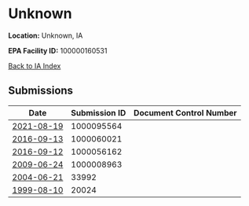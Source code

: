 # Unknown

**Location:** Unknown, IA

**EPA Facility ID:** 100000160531

[Back to IA Index](../../index.md)

## Submissions

| Date | Submission ID | Document Control Number |
|------|--------------|-------------------------|
| [2021-08-19](submissions/1000095564.md) | 1000095564 |  |
| [2016-09-13](submissions/1000060021.md) | 1000060021 |  |
| [2016-09-12](submissions/1000056162.md) | 1000056162 |  |
| [2009-06-24](submissions/1000008963.md) | 1000008963 |  |
| [2004-06-21](submissions/33992.md) | 33992 |  |
| [1999-08-10](submissions/20024.md) | 20024 |  |
